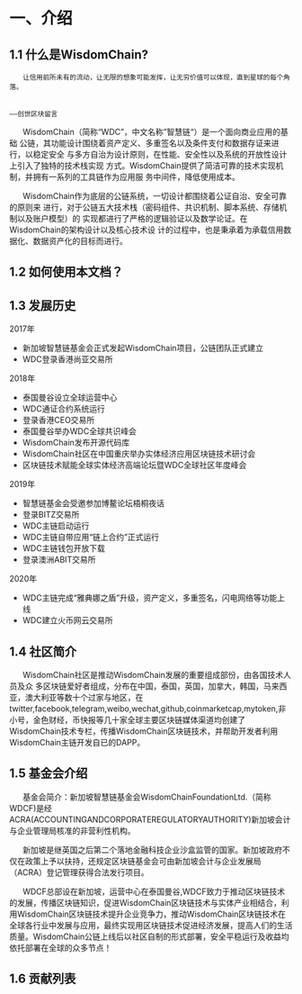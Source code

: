 # 一、介绍
## 1.1 什么是WisdomChain?
```
　　让信用前所未有的流动，让无限的想象可能发挥，让无穷价值可以体现，直到星球的每个角落。

　　　　　　　　　　　　　　　　　　　　　　　　　　　　　　　　　　　　　　　　　　　——创世区块留言
 ```
&#160;&#160;&#160;&#160;&#160;&#160;WisdomChain（简称“WDC”，中文名称”智慧链“）是一个面向商业应用的基础
公链，其功能设计围绕着资产定义、多重签名以及条件支付和数据存证来进行，以稳定安全
与多方自治为设计原则，在性能、安全性以及系统的开放性设计上引入了独特的技术栈实现
方式。WisdomChain提供了简洁可靠的技术实现机制，并拥有一系列的工具链作为应用服
务中间件，降低使用成本。

&#160;&#160;&#160;&#160;&#160;&#160;WisdomChain作为底层的公链系统，一切设计都围绕着公证自治、安全可靠的原则来
进行，对于公链五大技术栈（密码组件、共识机制、脚本系统、存储机制以及账户模型）的
实现都进行了严格的逻辑验证以及数学论证。在WisdomChain的架构设计以及核心技术设
计的过程中，也是秉承着为承载信用数据化、数据资产化的目标而进行。

## 1.2 如何使用本文档？

## 1.3 发展历史
2017年
- 新加坡智慧链基金会正式发起WisdomChain项目，公链团队正式建立
- WDC登录香港尚亚交易所

2018年

- 泰国曼谷设立全球运营中心
- WDC通证合约系统运行
- 登录香港CEO交易所
- 泰国曼谷举办WDC全球共识峰会
- WisdomChain发布开源代码库
- WisdomChain社区在中国重庆举办实体经济应用区块链技术研讨会
- 区块链技术赋能全球实体经济高端论坛暨WDC全球社区年度峰会

2019年
- 智慧链基金会受邀参加博鳌论坛梧桐夜话
- 登录BITZ交易所
- WDC主链启动运行
- WDC主链自带应用“链上合约”正式运行
- WDC主链钱包开放下载
- 登录澳洲ABIT交易所

2020年

- WDC主链完成“雅典娜之盾”升级，资产定义，多重签名，闪电网络等功能上线
- WDC建立火币网云交易所

## 1.4 社区简介
&#160;&#160;&#160;&#160;&#160;&#160;WisdomChain社区是推动WisdomChain发展的重要组成部份，由各国技术人员及众
多区块链爱好者组成，分布在中国，泰国，英国，加拿大，韩国，马来西亚，澳大利亚等数十个过家与地区，在twitter,facebook,telegram,weibo,wechat,github,coinmarketcap,mytoken,非小号，金色财经，币快报等几十家全球主要区块链媒体渠道均创建了WisdomChain技术专栏，传播WisdomChain区块链技术，并帮助开发者利用WisdomChain主链开发自已的DAPP。

##  1.5 基金会介绍
&#160;&#160;&#160;&#160;&#160;&#160;基金会简介：新加坡智慧链基金会WisdomChainFoundationLtd.（简称WDCF)是经ACRA(ACCOUNTINGANDCORPORATEREGULATORYAUTHORITY)新加坡会计与企业管理局核准的非营利性机构。

&#160;&#160;&#160;&#160;&#160;&#160;新加坡是继英国之后第二个落地金融科技企业沙盒监管的国家。新加坡政府不仅在政策上予以扶持，还规定区块链基金会可由新加坡会计与企业发展局（ACRA）登记管理获得合法发行项目。

&#160;&#160;&#160;&#160;&#160;&#160;WDCF总部设在新加坡，运营中心在泰国曼谷,WDCF致力于推动区块链技术的发展，传播区块链知识，促进WisdomChain区块链技术与实体产业相结合，利用WisdomChain区块链技术提升企业竞争力，推动WisdomChain区块链技术在全球各行业中发展与应用，最终实现用区块链技术促进经济发展，提高人们的生活质量。WisdomChain公链上线后以社区自制的形式部署，安全平稳运行及收益均依托部署在全球的众多节点！

## 1.6 贡献列表